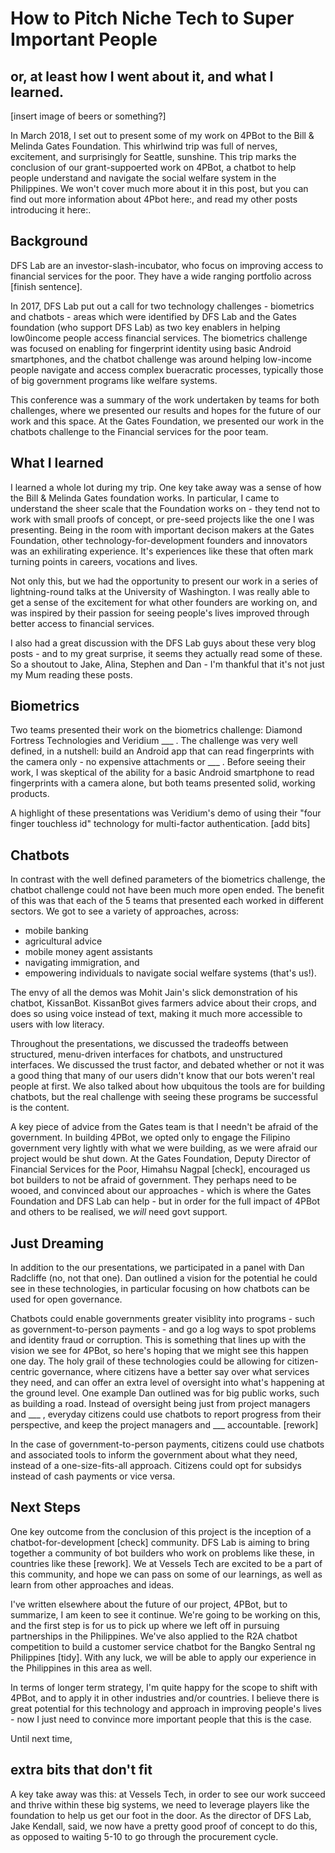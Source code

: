 # How to Pitch Niche Tech to Super Important People
## or, at least how I went about it, and what I learned.


[insert image of beers or something?]

In March 2018, I set out to present some of my work on 4PBot to the Bill & Melinda Gates Foundation. This whirlwind trip was full of nerves, excitement, and surprisingly for Seattle, sunshine. This trip marks the conclusion of our grant-suppoerted work on 4PBot, a chatbot to help people understand and navigate the social welfare system in the Philippines. We won't cover much more about it in this post, but you can find out more information about 4Pbot here:, and read my other posts introducing it here:.

## Background

DFS Lab are an investor-slash-incubator, who focus on improving access to financial services for the poor. They have a wide ranging portfolio across [finish sentence].

In 2017, DFS Lab put out a call for two technology challenges - biometrics and chatbots - areas which were identified by DFS Lab and the Gates foundation (who support DFS Lab) as two key enablers in helping low0income people access financial services. The biometrics challenge was focused on enabling for fingerprint identity using basic Android smartphones, and the chatbot challenge was around helping low-income people navigate and access complex bueracratic processes, typically those of big government programs like welfare systems.

This conference was a summary of the work undertaken by teams for both challenges, where we presented our results and hopes for the future of our work and this space. At the Gates Foundation, we presented our work in the chatbots challenge to the Financial services for the poor team.


## What I learned

I learned a whole lot during my trip. One key take away was a sense of how the Bill & Melinda Gates foundation works. In particular, I came to understand the sheer scale that the Foundation works on - they tend not to work with small proofs of concept, or pre-seed projects like the one I was presenting. Being in the room with important decison makers at the Gates Foundation, other technology-for-development founders and innovators was an exhilirating experience. It's experiences like these that often mark turning points in careers, vocations and lives.

Not only this, but we had the opportunity to present our work in a series of lightning-round talks at the University of Washington. I was really able to get a sense of the excitement for what other founders are working on, and was inspired by their passion for seeing people's lives improved through better access to financial services.

I also had a great discussion with the DFS Lab guys about these very blog posts - and to my great surprise, it seems they actually read some of these. So a shoutout to Jake, Alina, Stephen and Dan - I'm thankful that it's not just my Mum reading these posts.


## Biometrics

Two teams presented their work on the biometrics challenge: Diamond Fortress Technologies and Veridium ___ . The challenge was very well defined, in a nutshell: build an Android app that can read fingerprints with the camera only - no expensive attachments or ___ . Before seeing their work, I was skeptical of the ability for a basic Android smartphone to read fingerprints with a camera alone, but both teams presented solid, working products.

A highlight of these presentations was Veridium's demo of using their "four finger touchless id" technology for multi-factor authentication. [add bits]


## Chatbots

In contrast with the well defined parameters of the biometrics challenge, the chatbot challenge could not have been much more open ended. The benefit of this was that each of the 5 teams that presented each worked in different sectors. We got to see a variety of approaches, across:
- mobile banking
- agricultural advice
- mobile money agent assistants
- navigating immigration, and
- empowering individuals to navigate social welfare systems (that's us!).

The envy of all the demos was Mohit Jain's slick demonstration of his chatbot, KissanBot. KissanBot gives farmers advice about their crops, and does so using voice instead of text, making it much more accessible to users with low literacy.

Throughout the presentations, we discussed the tradeoffs between structured, menu-driven interfaces for chatbots, and unstructured interfaces. We discussed the trust factor, and debated whether or not it was a good thing that many of our users didn't know that our bots weren't real people at first. We also talked about how ubquitous the tools are for building chatbots, but the real challenge with seeing these programs be successful is the content.

A key piece of advice from the Gates team is that I needn't be afraid of the government. In building 4PBot, we opted only to engage the Filipino government very lightly with what we were building, as we were afraid our project would be shut down. At the Gates Foundation, Deputy Director of Financial Services for the Poor, Himahsu Nagpal [check], encouraged us bot builders to not be afraid of government. They perhaps need to be wooed, and convinced about our approaches - which is where the Gates Foundation and DFS Lab can help - but in order for the full impact of 4PBot and others to be realised, we *will* need govt support.


## Just Dreaming

In addition to the our presentations, we participated in a panel with Dan Radcliffe (no, not that one). Dan outlined a vision for the potential he could see in these technologies, in particular focusing on how chatbots can be used for open governance.

Chatbots could enable governments greater visiblity into programs - such as government-to-person payments - and go a log ways to spot problems and identity fraud or corruption. This is something that lines up with the vision we see for 4PBot, so here's hoping that we might see this happen one day. The holy grail of these technologies could be allowing for citizen-centric governance, where citizens have a better say over what services they need, and can offer an extra level of oversight into what's happening at the ground level. One example Dan outlined was for big public works, such as building a road. Instead of oversight being just from project managers and ___ , everyday citizens could use chatbots to report progress from their perspective, and keep the project managers and ___ accountable. [rework]

In the case of government-to-person payments, citizens could use chatbots and associated tools to inform the government about what they need, instead of a one-size-fits-all approach. Citizens could opt for subsidys instead of cash payments or vice versa.


## Next Steps

One key outcome from the conclusion of this project is the inception of a chatbot-for-development [check] community. DFS Lab is aiming to bring together a community of bot builders who work on problems like these, in countries like these [rework]. We at Vessels Tech are excited to be a part of this community, and hope we can pass on some of our learnings, as well as learn from other approaches and ideas.

I've written elsewhere about the future of our project, 4PBot, but to summarize, I am keen to see it continue. We're going to be working on this, and the first step is for us to pick up where we left off in pursuing partnerships in the Philippines. We've also applied to the R2A chatbot competition to build a customer service chatbot for the Bangko Sentral ng Philippines [tidy]. With any luck, we will be able to apply our experience in the Philippines in this area as well.

In terms of longer term strategy, I'm quite happy for the scope to shift with 4PBot, and to apply it in other industries and/or countries. I believe there is great potential for this technology and approach in improving people's lives - now I just need to convince more important people that this is the case.

Until next time,




## extra bits that don't fit

A key take away was this: at Vessels Tech, in order to see our work succeed and thrive within these big systems, we need to leverage players like the foundation to help us get our foot in the door. As the director of DFS Lab, Jake Kendall, said, we now have a pretty good proof of concept to do this, as opposed to waiting 5-10 to go through the procurement cycle.

